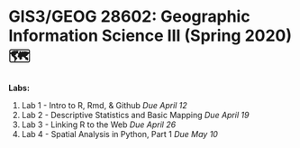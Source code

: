 # GIS3/GEOG 28602: Geographic Information Science III (Spring 2020) 🗺

**Labs:**
1. Lab 1 - Intro to R, Rmd, & Github *Due April 12*
2. Lab 2 - Descriptive Statistics and Basic Mapping *Due April 19*
3. Lab 3 - Linking R to the Web *Due April 26*
4. Lab 4 -  Spatial Analysis in Python, Part 1 *Due May 10*
